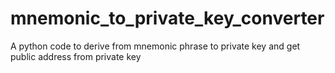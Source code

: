 # mnemonic_to_private_key_converter
A python code to derive from mnemonic phrase to private key and get public address from private key
